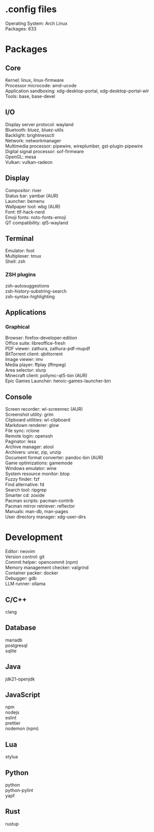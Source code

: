 # .config files

Operating System: Arch Linux\
Packages: 633

# Packages

## Core

Kernel: linux, linux-firmware\
Processor microcode: amd-ucode\
Application sandboxing: xdg-desktop-portal, xdg-desktop-portal-wlr\
Tools: base, base-devel

## I/O

Display server protocol: wayland\
Bluetooth: bluez, bluez-utils\
Backlight: brightnessctl\
Network: networkmanager\
Multimedia processor: pipewire, wireplumber, gst-plugin-pipewire\
Digital signal processor: sof-firmware\
OpenGL: mesa\
Vulkan: vulkan-radeon

## Display

Compositor: river\
Status bar: yambar (AUR)\
Launcher: bemenu\
Wallpaper tool: wbg (AUR)\
Font: ttf-hack-nerd\
Emoji fonts: noto-fonts-emoji\
QT compatibility: qt5-wayland

## Terminal

Emulator: foot\
Multiplexer: tmux\
Shell: zsh

### ZSH plugins

zsh-autosuggestions\
zsh-history-substring-search\
zsh-syntax-highlighting

## Applications

### Graphical

Browser: firefox-developer-edition\
Office suite: libreoffice-fresh\
PDF viewer: zathura, zathura-pdf-mupdf\
BitTorrent client: qbittorrent\
Image viewer: imv\
Media player: ffplay (ffmpeg)\
Area selector: slurp\
Minecraft client: pollymc-qt5-bin (AUR)\
Epic Games Launcher: heroic-games-launcher-bin

## Console

Screen recorder: wl-screenrec (AUR)\
Screenshot utility: grim\
Clipboard utilities: wl-clipboard\
Markdown renderer: glow\
File sync: rclone\
Remote login: openssh\
Paginator: less\
Archive manager: atool\
Archivers: unrar, zip, unzip\
Document format converter: pandoc-bin (AUR)\
Game optimizations: gamemode\
Windows emulator: wine\
System resource monitor: btop\
Fuzzy finder: fzf\
Find alternative: fd\
Search tool: ripgrep\
Smarter cd: zoxide\
Pacman scripts: pacman-contrib\
Pacman mirror retriever: reflector\
Manuals: man-db, man-pages\
User directory manager: xdg-user-dirs

# Development

Editor: neovim\
Version control: git\
Commit helper: opencommit (npm)\
Memory management checker: valgrind\
Container packer: docker\
Debugger: gdb\
LLM runner: ollama

## C/C++

clang

## Database

mariadb\
postgresql\
sqlite

## Java

jdk21-openjdk

## JavaScript

npm\
nodejs\
eslint\
prettier\
nodemon (npm)

## Lua

stylua

## Python

python\
python-pylint\
yapf

## Rust

rustup
